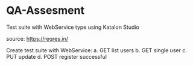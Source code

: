 # QA-Assesment
Test suite with WebService type using Katalon Studio


source: https://reqres.in/ 

Create test suite with WebService: 
a. GET list users
b. GET single user 
c. PUT update 
d. POST register successful 


